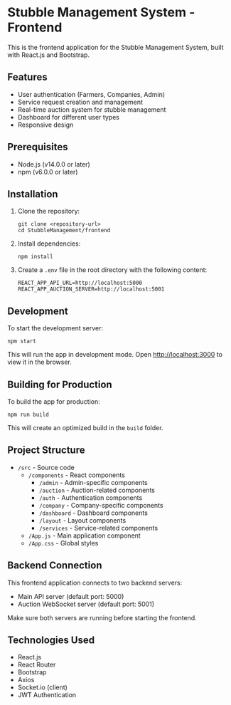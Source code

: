 # Stubble Management System - Frontend

This is the frontend application for the Stubble Management System, built with React.js and Bootstrap.

## Features

- User authentication (Farmers, Companies, Admin)
- Service request creation and management
- Real-time auction system for stubble management
- Dashboard for different user types
- Responsive design

## Prerequisites

- Node.js (v14.0.0 or later)
- npm (v6.0.0 or later)

## Installation

1. Clone the repository:
   ```
   git clone <repository-url>
   cd StubbleManagement/frontend
   ```

2. Install dependencies:
   ```
   npm install
   ```

3. Create a `.env` file in the root directory with the following content:
   ```
   REACT_APP_API_URL=http://localhost:5000
   REACT_APP_AUCTION_SERVER=http://localhost:5001
   ```

## Development

To start the development server:

```
npm start
```

This will run the app in development mode. Open [http://localhost:3000](http://localhost:3000) to view it in the browser.

## Building for Production

To build the app for production:

```
npm run build
```

This will create an optimized build in the `build` folder.

## Project Structure

- `/src` - Source code
  - `/components` - React components
    - `/admin` - Admin-specific components
    - `/auction` - Auction-related components
    - `/auth` - Authentication components
    - `/company` - Company-specific components
    - `/dashboard` - Dashboard components
    - `/layout` - Layout components
    - `/services` - Service-related components
  - `/App.js` - Main application component
  - `/App.css` - Global styles

## Backend Connection

This frontend application connects to two backend servers:
- Main API server (default port: 5000)
- Auction WebSocket server (default port: 5001)

Make sure both servers are running before starting the frontend.

## Technologies Used

- React.js
- React Router
- Bootstrap
- Axios
- Socket.io (client)
- JWT Authentication
